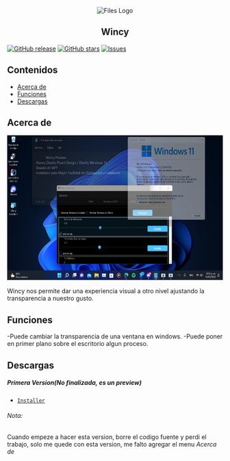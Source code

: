 <p align="center">
  <img alt="Files Logo" src="src/ico.ico" width="144" />
  <h2 align="center">Wincy</h2>
</p>


[![GitHub release](https://img.shields.io/github/release/alexanderrobles12/wincy/all.svg)](https://github.com/alexanderrobles12/wincy/releases)
[![GitHub stars](https://img.shields.io/github/stars/alexanderrobles12/wincy.svg)](https://github.com/alexanderrobles12/wincy/stargazers)
[![Issues](https://img.shields.io/github/issues/alexanderrobles12/wincy.svg)](https://github.com/alexanderrobles12/wincy/issues)

## Contenidos
- [Acerca de](#acerca-de)
- [Funciones](#funciones)
- [Descargas](#descargas)


## Acerca de
<img src="/src/IMAGEN%201.png" width="600" height="338"/>

Wincy nos permite dar una experiencia visual a otro nivel ajustando la transparencia a nuestro gusto.
## Funciones
-Puede cambiar la transparencia de una ventana en windows.
-Puede poner en primer plano sobre el escritorio algun proceso.
## Descargas

##### Primera Version(No finalizada, es un preview)
- [`Installer`][Windows_Download] 

[Windows_Download]: https://github.com/alexanderrobles12/wincy/releases
###### Nota:
Cuando empeze a hacer esta version, borre el codigo fuente y perdi el trabajo, solo me quede con esta version, me falto agregar el menu *Acerca de*
